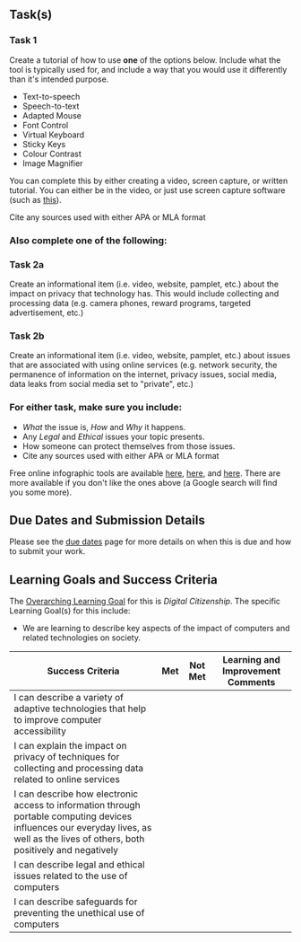 ## Task(s)

### Task 1

Create a tutorial of how to use **one** of the options below. Include what the tool is typically used for, and include a way that you would use it differently than it's intended purpose.

* Text-to-speech
* Speech-to-text
* Adapted Mouse
* Font Control
* Virtual Keyboard
* Sticky Keys
* Colour Contrast
* Image Magnifier

You can complete this by either creating a video, screen capture, or written tutorial.  You can either be in the video, or just use screen capture software (such as [this](https://screencast-o-matic.com/)).

Cite any sources used with either APA or MLA format

### Also complete one of the following:

### Task 2a

Create an informational item (i.e. video, website, pamplet, etc.) about the impact on privacy that technology has.  This would include collecting and processing data (e.g. camera phones, reward programs, targeted advertisement, etc.)  

### Task 2b

Create an informational item (i.e. video, website, pamplet, etc.) about issues that are associated with using online services (e.g. network security, the permanence of information on the internet, privacy issues, social media, data leaks from social media set to "private", etc.)

### For either task, make sure you include:
* _What_ the issue is, _How_ and _Why_ it happens.
* Any _Legal_ and _Ethical_ issues your topic presents.
* How someone can protect themselves from those issues.
* Cite any sources used with either APA or MLA format

Free online infographic tools are available [here](https://www.canva.com/create/infographics/), [here](https://piktochart.com/), and [here](https://venngage.com/).  There are more available if you don't like the ones above (a Google search will find you some more).

## Due Dates and Submission Details

Please see the [due dates](./Due-Dates-and-Submission-Details) page for more details on when this is due and how to submit your work.


## Learning Goals and Success Criteria

The [Overarching Learning Goal](./images/ICS2O.jpg) for this is _Digital Citizenship_.
The specific Learning Goal(s) for this include:
  * We are learning to describe key aspects of the impact of computers and related technologies on society.

| Success Criteria | Met | Not Met | Learning and Improvement Comments |
| ----------- | --- | ------ | ------- |
| I can describe a variety of adaptive technologies that help to improve computer accessibility  | | | |
| I can explain the impact on privacy of techniques for collecting and processing data related to online services | | | |
| I can describe how electronic access to information through portable computing devices influences our everyday lives, as well as the lives of others, both positively and negatively   | | | |
| I can describe legal and ethical issues related to the use of computers   | | | |
| I can describe safeguards for preventing the unethical use of computers | | | |